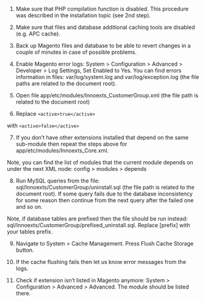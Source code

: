 1. Make sure that PHP compilation function is disabled. This procedure was described in the installation topic (see 2nd step).

2. Make sure that files and database additional caching tools are disabled (e.g. APC cache).

3. Back up Magento files and database to be able to revert changes in a couple of minutes in case of possible problems.

4. Enable Magento error logs: System > Configuration > Advanced > Developer > Log Settings, Set Enabled to Yes. You can find errors information in files: var/log/system.log and var/log/exception.log (the file paths are related to the document root).

5. Open file app/etc/modules/Innoexts_CustomerGroup.xml (the file path is related to the document root)

6. Replace
```<active>true</active>```

with
```<active>false</active>```

7. If you don’t have other extensions installed that depend on the same sub-module then repeat the steps above for app/etc/modules/Innoexts_Core.xml.

Note, you can find the list of modules that the current module depends on under the next XML node: config > modules > depends

8. Run MySQL queries from the file: sql/Innoexts/CustomerGroup/uninstall.sql (the file path is related to the document root). If some query fails due to the database inconsistency for some reason then continue from the next query after the failed one and so on.

Note, if database tables are prefixed then the file should be run instead: sql/Innoexts/CustomerGroup/prefixed_uninstall.sql. Replace [prefix] with your tables prefix.

9. Navigate to System > Cache Management. Press Flush Cache Storage button.

10. If the cache flushing fails then let us know error messages from the logs.

11. Check if extension isn’t listed in Magento anymore: System > Configuration > Advanced > Advanced. The module should be listed there.